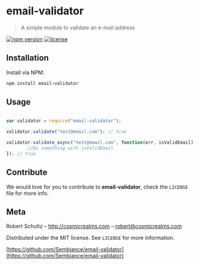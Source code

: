 # email-validator
> A simple module to validate an e-mail address

[![npm version](https://badge.fury.io/js/email-validator.svg)](https://badge.fury.io/js/email-validator)
[![license](https://img.shields.io/github/license/mashape/apistatus.svg?maxAge=2592000)]()

## Installation
Install via NPM:

```ruby
npm install email-validator

```

## Usage

```javascript

var validator = require("email-validator");

validator.validate("test@email.com"); // true

validator.validate_async("test@email.com", function(err, isValidEmail) {
        //Do something with isValidEmail
}); // true

```

## Contribute

We would love for you to contribute to **email-validator**, check the ``LICENSE`` file for more info.

## Meta

Robert Schultz – http://cosmicrealms.com – robert@cosmicrealms.com

Distributed under the MIT license. See ``LICENSE`` for more information.

[https://github.com/Sembiance/email-validator](https://github.com/Sembiance/email-validator)
